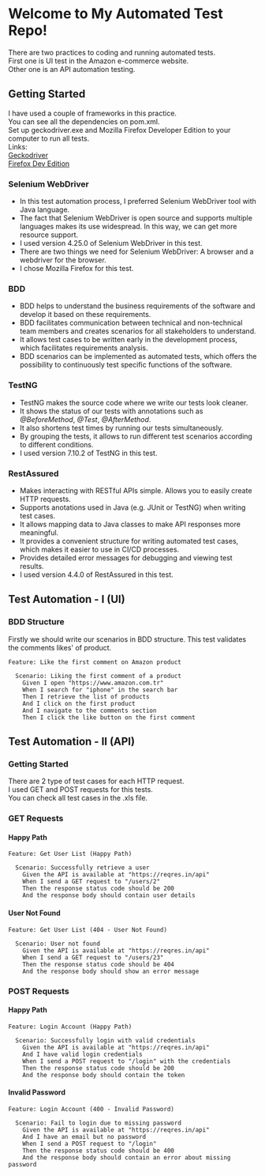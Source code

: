 # Welcome to My Automated Test Repo!
There are two practices to coding and running automated tests.<br> 
First one is UI test in the Amazon e-commerce website. <br>
Other one is an API automation testing.

## Getting Started
I have used a couple of frameworks in this practice. <br>
You can see all the dependencies on pom.xml. <br>
Set up geckodriver.exe and Mozilla Firefox Developer Edition to your computer to run all tests.<br>
Links:<br>
[Geckodriver](https://github.com/mozilla/geckodriver/releases) <br>
[Firefox Dev Edition](https://www.mozilla.org/tr/firefox/developer/) <br>

### Selenium WebDriver
- In this test automation process, I preferred Selenium WebDriver tool with Java language.
- The fact that Selenium WebDriver is open source and supports multiple languages makes its use widespread. In this way, we can get more resource support.
- I used version 4.25.0 of Selenium WebDriver in this test.
- There are two things we need for Selenium WebDriver: A browser and a webdriver for the browser.
- I chose Mozilla Firefox for this test.

### BDD
- BDD helps to understand the business requirements of the software and develop it based on these requirements.
- BDD facilitates communication between technical and non-technical team members and creates scenarios for all stakeholders to understand.
- It allows test cases to be written early in the development process, which facilitates requirements analysis.
- BDD scenarios can be implemented as automated tests, which offers the possibility to continuously test specific functions of the software.

### TestNG
- TestNG makes the source code where we write our tests look cleaner.
- It shows the status of our tests with annotations such as _@BeforeMethod_, _@Test_, _@AfterMethod_.
- It also shortens test times by running our tests simultaneously.
- By grouping the tests, it allows to run different test scenarios according to different conditions.
- I used version 7.10.2 of TestNG in this test.

### RestAssured
- Makes interacting with RESTful APIs simple. Allows you to easily create HTTP requests.
- Supports anotations used in Java (e.g. JUnit or TestNG) when writing test cases.
- It allows mapping data to Java classes to make API responses more meaningful.
- It provides a convenient structure for writing automated test cases, which makes it easier to use in CI/CD processes.
- Provides detailed error messages for debugging and viewing test results.
- I used version 4.4.0 of RestAssured in this test.

## Test Automation - I (UI)

### BDD Structure
Firstly we should write our scenarios in BDD structure. This test validates the comments likes' of product.
```cucumber
Feature: Like the first comment on Amazon product

  Scenario: Liking the first comment of a product
    Given I open "https://www.amazon.com.tr"
    When I search for "iphone" in the search bar
    Then I retrieve the list of products
    And I click on the first product
    And I navigate to the comments section
    Then I click the like button on the first comment
```

## Test Automation - II (API)
### Getting Started
There are 2 type of test cases for each HTTP request.<br>
I used GET and POST requests for this tests.<br>
You can check all test cases in the .xls file.

### GET Requests
#### Happy Path
```cucumber
Feature: Get User List (Happy Path)

  Scenario: Successfully retrieve a user
    Given the API is available at "https://reqres.in/api"
    When I send a GET request to "/users/2"
    Then the response status code should be 200
    And the response body should contain user details
```
#### User Not Found
```cucumber
Feature: Get User List (404 - User Not Found)

  Scenario: User not found
    Given the API is available at "https://reqres.in/api"
    When I send a GET request to "/users/23"
    Then the response status code should be 404
    And the response body should show an error message
```
### POST Requests
#### Happy Path
```cucumber
Feature: Login Account (Happy Path)

  Scenario: Successfully login with valid credentials
    Given the API is available at "https://reqres.in/api"
    And I have valid login credentials
    When I send a POST request to "/login" with the credentials
    Then the response status code should be 200
    And the response body should contain the token

```
#### Invalid Password
```cucumber
Feature: Login Account (400 - Invalid Password)

  Scenario: Fail to login due to missing password
    Given the API is available at "https://reqres.in/api"
    And I have an email but no password
    When I send a POST request to "/login"
    Then the response status code should be 400
    And the response body should contain an error about missing password

```
